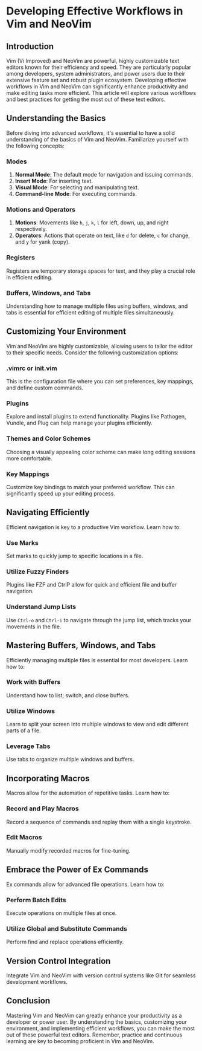 # Developing Effective Workflows in Vim and NeoVim

## Introduction

Vim (Vi Improved) and NeoVim are powerful, highly customizable text editors known for their efficiency and speed. They are particularly popular among developers, system administrators, and power users due to their extensive feature set and robust plugin ecosystem. Developing effective workflows in Vim and NeoVim can significantly enhance productivity and make editing tasks more efficient. This article will explore various workflows and best practices for getting the most out of these text editors.

## Understanding the Basics

Before diving into advanced workflows, it's essential to have a solid understanding of the basics of Vim and NeoVim. Familiarize yourself with the following concepts:

### Modes
1. **Normal Mode**: The default mode for navigation and issuing commands.
2. **Insert Mode**: For inserting text.
3. **Visual Mode**: For selecting and manipulating text.
4. **Command-line Mode**: For executing commands.

### Motions and Operators
1. **Motions**: Movements like `h`, `j`, `k`, `l` for left, down, up, and right respectively.
2. **Operators**: Actions that operate on text, like `d` for delete, `c` for change, and `y` for yank (copy).

### Registers
Registers are temporary storage spaces for text, and they play a crucial role in efficient editing.

### Buffers, Windows, and Tabs
Understanding how to manage multiple files using buffers, windows, and tabs is essential for efficient editing of multiple files simultaneously.

## Customizing Your Environment

Vim and NeoVim are highly customizable, allowing users to tailor the editor to their specific needs. Consider the following customization options:

### .vimrc or init.vim
This is the configuration file where you can set preferences, key mappings, and define custom commands.

### Plugins
Explore and install plugins to extend functionality. Plugins like Pathogen, Vundle, and Plug can help manage your plugins efficiently.

### Themes and Color Schemes
Choosing a visually appealing color scheme can make long editing sessions more comfortable.

### Key Mappings
Customize key bindings to match your preferred workflow. This can significantly speed up your editing process.

## Navigating Efficiently

Efficient navigation is key to a productive Vim workflow. Learn how to:

### Use Marks
Set marks to quickly jump to specific locations in a file.

### Utilize Fuzzy Finders
Plugins like FZF and CtrlP allow for quick and efficient file and buffer navigation.

### Understand Jump Lists
Use `Ctrl-o` and `Ctrl-i` to navigate through the jump list, which tracks your movements in the file.

## Mastering Buffers, Windows, and Tabs

Efficiently managing multiple files is essential for most developers. Learn how to:

### Work with Buffers
Understand how to list, switch, and close buffers.

### Utilize Windows
Learn to split your screen into multiple windows to view and edit different parts of a file.

### Leverage Tabs
Use tabs to organize multiple windows and buffers.

## Incorporating Macros

Macros allow for the automation of repetitive tasks. Learn how to:

### Record and Play Macros
Record a sequence of commands and replay them with a single keystroke.

### Edit Macros
Manually modify recorded macros for fine-tuning.

## Embrace the Power of Ex Commands

Ex commands allow for advanced file operations. Learn how to:

### Perform Batch Edits
Execute operations on multiple files at once.

### Utilize Global and Substitute Commands
Perform find and replace operations efficiently.

## Version Control Integration

Integrate Vim and NeoVim with version control systems like Git for seamless development workflows.

## Conclusion

Mastering Vim and NeoVim can greatly enhance your productivity as a developer or power user. By understanding the basics, customizing your environment, and implementing efficient workflows, you can make the most out of these powerful text editors. Remember, practice and continuous learning are key to becoming proficient in Vim and NeoVim. 